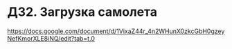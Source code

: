 # ДЗ2. Загрузка самолета

https://docs.google.com/document/d/1VixaZ44r_4n2WHunX0zkcGbH0gzeyNefKmorXLE8iNQ/edit?tab=t.0


